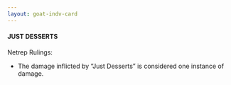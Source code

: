 ```yaml
---
layout: goat-indv-card
---
```


#### JUST DESSERTS

Netrep Rulings:

*   The damage inflicted by “Just Desserts” is considered one instance of damage.